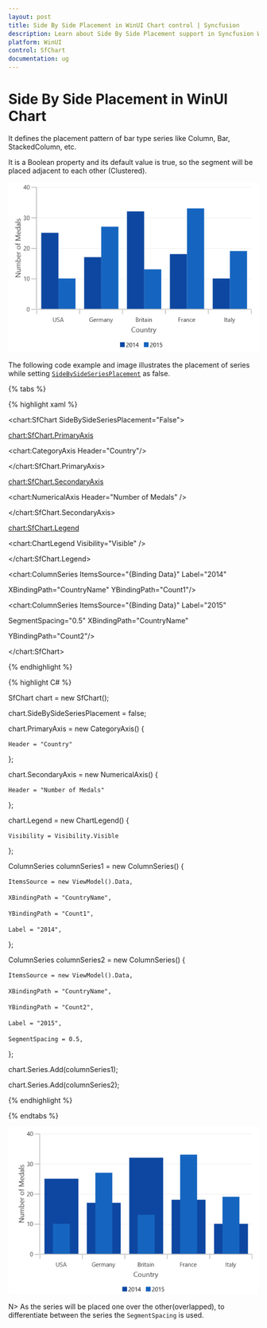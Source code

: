 ```yaml
---
layout: post
title: Side By Side Placement in WinUI Chart control | Syncfusion
description: Learn about Side By Side Placement support in Syncfusion WinUI Chart control and more details.
platform: WinUI
control: SfChart
documentation: ug
---
```


# Side By Side Placement in WinUI Chart

It defines the placement pattern of bar type series like Column, Bar, StackedColumn, etc. 

It is a Boolean property and its default value is true, so the segment will be placed adjacent to each other (Clustered).

![Column chart type placed side by side](Series_images/series_sidebysideplacement_true.png)


The following code example and image illustrates the placement of series while setting [`SideBySideSeriesPlacement`](https://help.syncfusion.com/cr/WinUI/Syncfusion.UI.Xaml.Charts.ChartBase.html#Syncfusion_UI_Xaml_Charts_ChartBase_SideBySideSeriesPlacement) as false.

{% tabs %}

{% highlight xaml %}

<chart:SfChart SideBySideSeriesPlacement="False">

<chart:SfChart.PrimaryAxis>

<chart:CategoryAxis Header="Country"/>

</chart:SfChart.PrimaryAxis>

<chart:SfChart.SecondaryAxis>

<chart:NumericalAxis Header="Number of Medals" />                            

</chart:SfChart.SecondaryAxis>

<chart:SfChart.Legend>

<chart:ChartLegend Visibility="Visible" />

</chart:SfChart.Legend>

<chart:ColumnSeries ItemsSource="{Binding Data}" Label="2014"  

XBindingPath="CountryName" YBindingPath="Count1"/>

<chart:ColumnSeries ItemsSource="{Binding Data}" Label="2015"

SegmentSpacing="0.5" XBindingPath="CountryName" 

YBindingPath="Count2"/>            

</chart:SfChart>

{% endhighlight %}

{% highlight C# %}

SfChart chart = new SfChart();

chart.SideBySideSeriesPlacement = false;

chart.PrimaryAxis = new CategoryAxis()
{

    Header = "Country"

};

chart.SecondaryAxis = new NumericalAxis()
{

    Header = "Number of Medals"

};

chart.Legend = new ChartLegend()
{

    Visibility = Visibility.Visible

};

ColumnSeries columnSeries1 = new ColumnSeries()
{

    ItemsSource = new ViewModel().Data,

    XBindingPath = "CountryName",

    YBindingPath = "Count1",

    Label = "2014",

};

ColumnSeries columnSeries2 = new ColumnSeries()
{

    ItemsSource = new ViewModel().Data,

    XBindingPath = "CountryName",

    YBindingPath = "Count2",

    Label = "2015",

    SegmentSpacing = 0.5,

};

chart.Series.Add(columnSeries1);

chart.Series.Add(columnSeries2);

{% endhighlight %}

{% endtabs %}

![Column chart type place one over another.](Series_images/series_sidebysideplacement_false.png)


N> As the series will be placed one over the other(overlapped), to differentiate between the series the `SegmentSpacing` is used.
